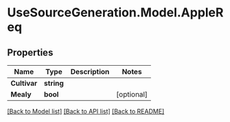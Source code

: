 # UseSourceGeneration.Model.AppleReq

## Properties

Name | Type | Description | Notes
------------ | ------------- | ------------- | -------------
**Cultivar** | **string** |  | 
**Mealy** | **bool** |  | [optional] 

[[Back to Model list]](../../README.md#documentation-for-models) [[Back to API list]](../../README.md#documentation-for-api-endpoints) [[Back to README]](../../README.md)

